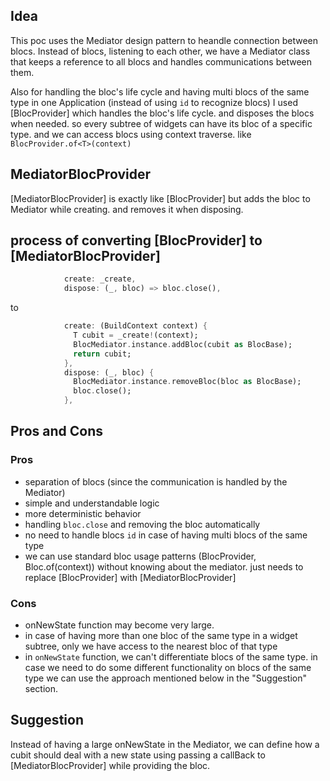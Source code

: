 ## Idea

This poc uses the Mediator design pattern to heandle connection between blocs.
Instead of blocs, listening to each other, we have a Mediator class that keeps a reference to all blocs and handles communications between them.

Also for handling the bloc's life cycle and having multi blocs of the same type in one Application (instead of using `id` to recognize blocs) I used [BlocProvider] which handles the bloc's life cycle. and disposes the blocs when needed. so every subtree of widgets can have its bloc of a specific type. and we can access blocs using context traverse. like `BlocProvider.of<T>(context)`

## MediatorBlocProvider

[MediatorBlocProvider] is exactly like [BlocProvider] but adds the bloc to Mediator while creating. and removes it when disposing.

## process of converting [BlocProvider] to [MediatorBlocProvider]

```dart
            create: _create,
            dispose: (_, bloc) => bloc.close(),
```
to 
```dart
            create: (BuildContext context) {
              T cubit = _create!(context);
              BlocMediator.instance.addBloc(cubit as BlocBase);
              return cubit;
            },
            dispose: (_, bloc) {
              BlocMediator.instance.removeBloc(bloc as BlocBase);
              bloc.close();
            },
```

## Pros and Cons

### Pros
- separation of blocs (since the communication is handled by the Mediator)
- simple and understandable logic
- more deterministic behavior
- handling `bloc.close` and removing the bloc automatically
- no need to handle blocs `id` in case of having multi blocs of the same type
- we can use standard bloc usage patterns (BlocProvider, Bloc.of(context)) without knowing about the mediator. just needs to replace [BlocProvider] with [MediatorBlocProvider]

### Cons
- onNewState function may become very large.
- in case of having more than one bloc of the same type in a widget subtree, only we have access to the nearest bloc of that type
- in `onNewState` function, we can't differentiate blocs of the same type. in case we need to do some different functionality on blocs of the same type we can use the approach mentioned below in the "Suggestion" section.

## Suggestion

Instead of having a large onNewState in the Mediator, we can define how a cubit should deal with a new state using passing a callBack to [MediatorBlocProvider] while providing the bloc.